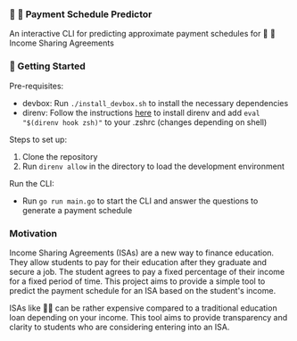 ### 🧠 🤑 Payment Schedule Predictor

An interactive CLI for predicting approximate payment schedules for 🧠 🤑 Income Sharing Agreements

### 🚀 Getting Started
Pre-requisites:
- devbox: Run `./install_devbox.sh` to install the necessary dependencies
- direnv: Follow the instructions [here](https://direnv.net/docs/installation.html) to install direnv and add `eval "$(direnv hook zsh)"` to your .zshrc (changes depending on shell)

Steps to set up:
1. Clone the repository
2. Run `direnv allow` in the directory to load the development environment

Run the CLI:
- Run `go run main.go` to start the CLI and answer the questions to generate a payment schedule


### Motivation
Income Sharing Agreements (ISAs) are a new way to finance education. They allow students to pay for their education after they graduate and secure a job. The student agrees to pay a fixed percentage of their income for a fixed period of time. This project aims to provide a simple tool to predict the payment schedule for an ISA based on the student's income.

ISAs like  🧠🤑 can be rather expensive compared to a traditional education loan depending on your income. This tool aims to provide transparency and clarity to students who are considering entering into an ISA.
